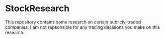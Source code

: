 # StockResearch
This repository contains some research on certain publicly-traded companies. I am not repsonsible for any trading decisions you make on this research.
